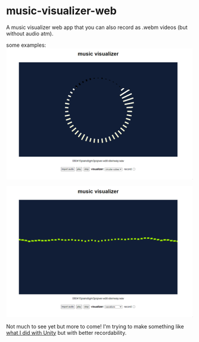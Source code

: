 # music-visualizer-web    
A music visualizer web app that you can also record as .webm videos (but without audio atm).    
    
some examples:    
![circular cubes visualizer](screenshots/09-09-2024_193305.gif)    
    
![waveform visualizer](screenshots/09-09-2024_193327.gif)    
    
Not much to see yet but more to come! I'm trying to make something like [what I did with Unity](https://github.com/syncopika/music-visualizer) but with better recordability.    